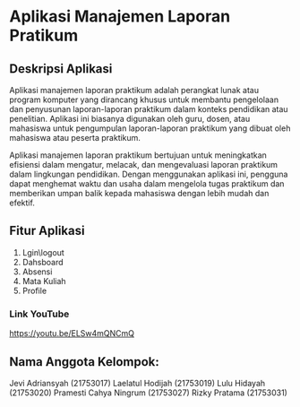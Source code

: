 # Aplikasi Manajemen Laporan Pratikum

## Deskripsi Aplikasi

Aplikasi manajemen laporan praktikum adalah perangkat lunak atau program komputer yang dirancang khusus untuk membantu pengelolaan dan penyusunan laporan-laporan praktikum dalam konteks pendidikan atau penelitian. Aplikasi ini biasanya digunakan oleh guru, dosen, atau mahasiswa untuk pengumpulan laporan-laporan praktikum yang dibuat oleh mahasiswa atau peserta praktikum.

Aplikasi manajemen laporan praktikum bertujuan untuk meningkatkan efisiensi dalam mengatur, melacak, dan mengevaluasi laporan praktikum dalam lingkungan pendidikan. Dengan menggunakan aplikasi ini, pengguna dapat menghemat waktu dan usaha dalam mengelola tugas praktikum dan memberikan umpan balik kepada mahasiswa dengan lebih mudah dan efektif.

## Fitur Aplikasi

1. Lgin\logout
2. Dahsboard
3. Absensi
4. Mata Kuliah
5. Profile

### Link YouTube
https://youtu.be/ELSw4mQNCmQ

## Nama Anggota Kelompok:
Jevi Adriansyah			(21753017)
Laelatul Hodijah			(21753019)
Lulu Hidayah			(21753020)
Pramesti Cahya Ningrum	(21753027)
Rizky Pratama			(21753031)



